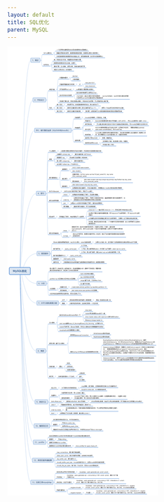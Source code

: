 ```yaml
---
layout: default
title: SQL优化
parent: MySQL
---
```


![](../../assets/images/MySQL/attachments/SQL优化_image_0.png)